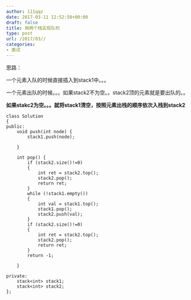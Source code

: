 ```yaml
---
author: 111qqz
date: 2017-03-11 12:52:58+00:00
draft: false
title: 用两个栈实现队列
type: post
url: /2017/03//
categories:
- 面试
---
```


思路：

一个元素入队的时候直接插入到stack1中。。。

一个元素出队的时候。。。如果stack2不为空。。stack2顶的元素就是要出队的。。

**如果stakc2为空。。。就将stack1清空，按照元素出栈的顺序依次入栈到stack2**

    
    class Solution
    {
    public:
        void push(int node) {
            stack1.push(node);
            
        }
    
        int pop() {
            if (stack2.size()!=0)
            {
                int ret = stack2.top();
                stack2.pop();
                return ret;
            }
            while (!stack1.empty())
            {
                int val = stack1.top();
                stack1.pop();
                stack2.push(val);
            }
            if (stack2.size()!=0)
            {
                int ret = stack2.top();
                stack2.pop();
                return ret;
            }
            return -1;
            
        }
    
    private:
        stack<int> stack1;
        stack<int> stack2;
    };




